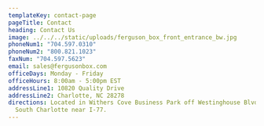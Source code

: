 ```yaml
---
templateKey: contact-page
pageTitle: Contact
heading: Contact Us
image: ../../../static/uploads/ferguson_box_front_entrance_bw.jpg
phoneNum1: "704.597.0310"
phoneNum2: "800.821.1023"
faxNum: "704.597.5623"
email: sales@fergusonbox.com
officeDays: Monday - Friday
officeHours: 8:00am - 5:00pm EST
addressLine1: 10820 Quality Drive
addressLine2: Charlotte, NC 28278
directions: Located in Withers Cove Business Park off Westinghouse Blvd. in
  South Charlotte near I-77.
---
```

